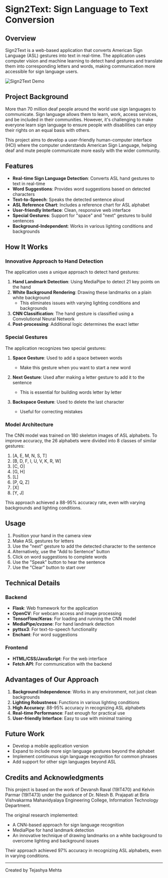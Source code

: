# Sign2Text: Sign Language to Text Conversion

## Overview

Sign2Text is a web-based application that converts American Sign Language (ASL) gestures into text in real-time. The application uses computer vision and machine learning to detect hand gestures and translate them into corresponding letters and words, making communication more accessible for sign language users.

![Sign2Text Demo](demo/demo-placeholder.gif)

## Project Background

More than 70 million deaf people around the world use sign languages to communicate. Sign language allows them to learn, work, access services, and be included in their communities. However, it's challenging to make everyone learn sign language to ensure people with disabilities can enjoy their rights on an equal basis with others.

This project aims to develop a user-friendly human-computer interface (HCI) where the computer understands American Sign Language, helping deaf and mute people communicate more easily with the wider community.

## Features

- **Real-time Sign Language Detection**: Converts ASL hand gestures to text in real-time
- **Word Suggestions**: Provides word suggestions based on detected characters
- **Text-to-Speech**: Speaks the detected sentence aloud
- **ASL Reference Chart**: Includes a reference chart for ASL alphabet
- **User-friendly Interface**: Clean, responsive web interface
- **Special Gestures**: Support for "space" and "next" gestures to build sentences
- **Background-Independent**: Works in various lighting conditions and backgrounds

## How It Works

### Innovative Approach to Hand Detection

The application uses a unique approach to detect hand gestures:

1. **Hand Landmark Detection**: Using MediaPipe to detect 21 key points on the hand
2. **White Background Rendering**: Drawing these landmarks on a plain white background
   - This eliminates issues with varying lighting conditions and backgrounds
3. **CNN Classification**: The hand gesture is classified using a Convolutional Neural Network
4. **Post-processing**: Additional logic determines the exact letter

### Special Gestures

The application recognizes two special gestures:

1. **Space Gesture**: Used to add a space between words
   - Make this gesture when you want to start a new word

2. **Next Gesture**: Used after making a letter gesture to add it to the sentence
   - This is essential for building words letter by letter

3. **Backspace Gesture**: Used to delete the last character
   - Useful for correcting mistakes

### Model Architecture

The CNN model was trained on 180 skeleton images of ASL alphabets. To improve accuracy, the 26 alphabets were divided into 8 classes of similar gestures:

1. [A, E, M, N, S, T]
2. [B, D, F, I, U, V, K, R, W]
3. [C, O]
4. [G, H]
5. [L]
6. [P, Q, Z]
7. [X]
8. [Y, J]

This approach achieved a 88-95% accuracy rate, even with varying backgrounds and lighting conditions.

## Usage

1. Position your hand in the camera view
2. Make ASL gestures for letters
3. Use the "next" gesture to add the detected character to the sentence
4. Alternatively, use the "Add to Sentence" button
5. Click on word suggestions to complete words
6. Use the "Speak" button to hear the sentence
7. Use the "Clear" button to start over

## Technical Details

### Backend

- **Flask**: Web framework for the application
- **OpenCV**: For webcam access and image processing
- **TensorFlow/Keras**: For loading and running the CNN model
- **MediaPipe/cvzone**: For hand landmark detection
- **pyttsx3**: For text-to-speech functionality
- **Enchant**: For word suggestions

### Frontend

- **HTML/CSS/JavaScript**: For the web interface
- **Fetch API**: For communication with the backend

## Advantages of Our Approach

1. **Background Independence**: Works in any environment, not just clean backgrounds
2. **Lighting Robustness**: Functions in various lighting conditions
3. **High Accuracy**: 88-95% accuracy in recognizing ASL alphabets
4. **Real-time Performance**: Fast enough for practical use
5. **User-friendly Interface**: Easy to use with minimal training

## Future Work

- Develop a mobile application version
- Expand to include more sign language gestures beyond the alphabet
- Implement continuous sign language recognition for common phrases
- Add support for other sign languages beyond ASL

## Credits and Acknowledgments

This project is based on the work of Devansh Raval (19IT470) and Kelvin Parmar (19IT473) under the guidance of Dr. Nilesh B. Prajapati at Birla Vishvakarma Mahavidyalaya Engineering College, Information Technology Department.

The original research implemented:
- A CNN-based approach for sign language recognition
- MediaPipe for hand landmark detection
- An innovative technique of drawing landmarks on a white background to overcome lighting and background issues

Their approach achieved 97% accuracy in recognizing ASL alphabets, even in varying conditions.


---

Created by Tejashya Mehta
